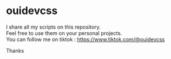 # ouidevcss

I share all my scripts on this repository.\
Feel free to use them on your personal projects.\
You can follow me on tiktok : https://www.tiktok.com/@ouidevcss

Thanks
